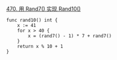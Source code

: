 [470. 用 Rand7() 实现 Rand10()](https://leetcode-cn.com/problems/implement-rand10-using-rand7/)
```golang
func rand10() int {
    x := 41
    for x > 40 {
        x = (rand7() - 1) * 7 + rand7()
    }
    return x % 10 + 1
}
```
